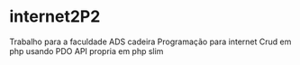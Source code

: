 # internet2P2

Trabalho para a faculdade ADS cadeira Programação para internet
Crud em php usando PDO
API propria em php slim
